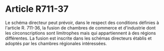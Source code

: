# Article R711-37

Le schéma directeur peut prévoir, dans le respect des conditions définies à l'article R. 711-36, la fusion de chambres de commerce et d'industrie dont les circonscriptions sont limitrophes mais qui appartiennent à des régions différentes.   La fusion est inscrite dans les schémas directeurs établis et adoptés par les chambres régionales intéressées.